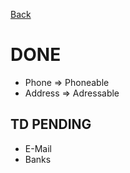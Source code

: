 [Back](../../README.md)

# DONE
- Phone => Phoneable
- Address => Adressable

## TD PENDING
- E-Mail
- Banks
